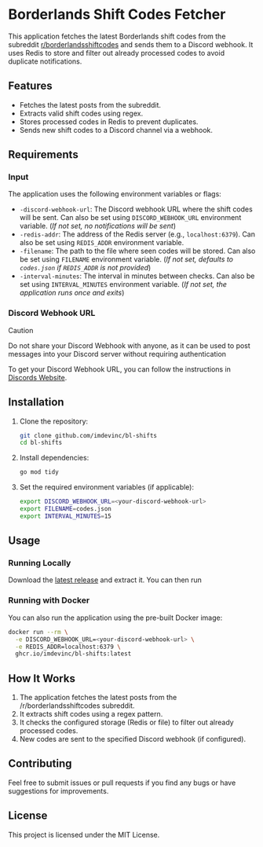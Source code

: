# Borderlands Shift Codes Fetcher

This application fetches the latest Borderlands shift codes from the subreddit [r/borderlandsshiftcodes](https://www.reddit.com/r/borderlandsshiftcodes) and sends them to a Discord webhook. It uses Redis to store and filter out already processed codes to avoid duplicate notifications.

## Features
- Fetches the latest posts from the subreddit.
- Extracts valid shift codes using regex.
- Stores processed codes in Redis to prevent duplicates.
- Sends new shift codes to a Discord channel via a webhook.

## Requirements

### Input
The application uses the following environment variables or flags:

- `-discord-webhook-url`: The Discord webhook URL where the shift codes will be sent. Can also be set using `DISCORD_WEBHOOK_URL` environment variable. (*If not set, no notifications will be sent*)
- `-redis-addr`: The address of the Redis server (e.g., `localhost:6379`). Can also be set using `REDIS_ADDR` environment variable.
- `-filename`: The path to the file where seen codes will be stored. Can also be set using `FILENAME` environment variable. (*If not set, defaults to `codes.json` if `REDIS_ADDR` is not provided*)
- `-interval-minutes`: The interval in minutes between checks. Can also be set using `INTERVAL_MINUTES` environment variable. (*If not set, the application runs once and exits*)


### Discord Webhook URL
>[!CAUTION]
>Do not share your Discord Webhook with anyone, as it can be used to post messages into your Discord server without requiring authentication

To get your Discord Webhook URL, you can follow the instructions in [Discords Website](https://support.discord.com/hc/en-us/articles/228383668-Intro-to-Webhooks).

## Installation
1. Clone the repository:
   ```bash
   git clone github.com/imdevinc/bl-shifts
   cd bl-shifts
   ```

2. Install dependencies:
   ```bash
   go mod tidy
   ```

3. Set the required environment variables (if applicable):
   ```bash
   export DISCORD_WEBHOOK_URL=<your-discord-webhook-url>
   export FILENAME=codes.json
   export INTERVAL_MINUTES=15
   ```

## Usage

### Running Locally
Download the [latest release](https://github.com/ImDevinC/bl-shifts/releases/latest) and extract it. You can then run

### Running with Docker
You can also run the application using the pre-built Docker image:
```bash
docker run --rm \
  -e DISCORD_WEBHOOK_URL=<your-discord-webhook-url> \
  -e REDIS_ADDR=localhost:6379 \
  ghcr.io/imdevinc/bl-shifts:latest
```

## How It Works
1. The application fetches the latest posts from the /r/borderlandsshiftcodes subreddit.
2. It extracts shift codes using a regex pattern.
3. It checks the configured storage (Redis or file) to filter out already processed codes.
4. New codes are sent to the specified Discord webhook (if configured).

## Contributing
Feel free to submit issues or pull requests if you find any bugs or have suggestions for improvements.

## License
This project is licensed under the MIT License.
